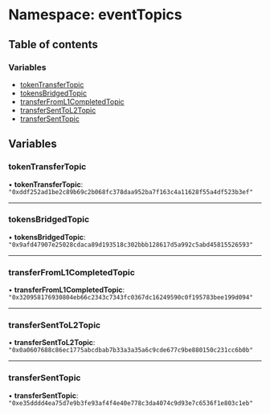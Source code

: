 # Namespace: eventTopics

## Table of contents

### Variables

- [tokenTransferTopic](eventTopics.md#tokentransfertopic)
- [tokensBridgedTopic](eventTopics.md#tokensbridgedtopic)
- [transferFromL1CompletedTopic](eventTopics.md#transferfroml1completedtopic)
- [transferSentToL2Topic](eventTopics.md#transfersenttol2topic)
- [transferSentTopic](eventTopics.md#transfersenttopic)

## Variables

### <a id="tokentransfertopic" name="tokentransfertopic"></a> tokenTransferTopic

• **tokenTransferTopic**: ``"0xddf252ad1be2c89b69c2b068fc378daa952ba7f163c4a11628f55a4df523b3ef"``

___

### <a id="tokensbridgedtopic" name="tokensbridgedtopic"></a> tokensBridgedTopic

• **tokensBridgedTopic**: ``"0x9afd47907e25028cdaca89d193518c302bbb128617d5a992c5abd45815526593"``

___

### <a id="transferfroml1completedtopic" name="transferfroml1completedtopic"></a> transferFromL1CompletedTopic

• **transferFromL1CompletedTopic**: ``"0x320958176930804eb66c2343c7343fc0367dc16249590c0f195783bee199d094"``

___

### <a id="transfersenttol2topic" name="transfersenttol2topic"></a> transferSentToL2Topic

• **transferSentToL2Topic**: ``"0x0a0607688c86ec1775abcdbab7b33a3a35a6c9cde677c9be880150c231cc6b0b"``

___

### <a id="transfersenttopic" name="transfersenttopic"></a> transferSentTopic

• **transferSentTopic**: ``"0xe35dddd4ea75d7e9b3fe93af4f4e40e778c3da4074c9d93e7c6536f1e803c1eb"``
